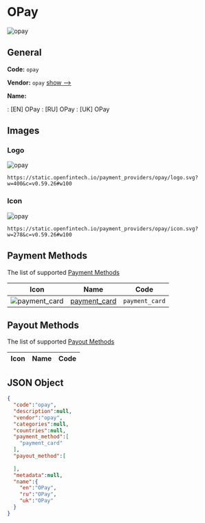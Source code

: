 
# OPay 
![opay](https://static.openfintech.io/payment_providers/opay/logo.svg?w=400&c=v0.59.26#w100)  

## General 
 
**Code:** `opay` 
 
**Vendor:** `opay` [show -->](/vendors/opay/) 
 
**Name:** 
 
:	[EN] OPay 
:	[RU] OPay 
:	[UK] OPay 
 

## Images 

### Logo 
 
![opay](https://static.openfintech.io/payment_providers/opay/logo.svg?w=400&c=v0.59.26#w100)  

```
https://static.openfintech.io/payment_providers/opay/logo.svg?w=400&c=v0.59.26#w100
```  

### Icon 
 
![opay](https://static.openfintech.io/payment_providers/opay/icon.svg?w=278&c=v0.59.26#w100)  

```
https://static.openfintech.io/payment_providers/opay/icon.svg?w=278&c=v0.59.26#w100
```  

## Payment Methods 
 
The list of supported [Payment Methods](/payment-methods/) 

|Icon|Name|Code| 
|:---:|:---:|:---:| 
|![payment_card](https://static.openfintech.io/payment_methods/payment_card/icon.svg?w=278&c=v0.59.26#w100) |[payment_card](/payment-methods/payment_card/)|`payment_card`| 
 

## Payout Methods 
 
The list of supported [Payout Methods](/payout-methods/) 

|Icon|Name|Code| 
|:---:|:---:|:---:| 
 

## JSON Object 

```json
{
  "code":"opay",
  "description":null,
  "vendor":"opay",
  "categories":null,
  "countries":null,
  "payment_method":[
    "payment_card"
  ],
  "payout_method":[
    
  ],
  "metadata":null,
  "name":{
    "en":"OPay",
    "ru":"OPay",
    "uk":"OPay"
  }
}
```  
